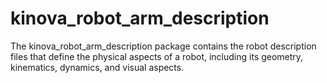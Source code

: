 # kinova_robot_arm_description #

The kinova_robot_arm_description package contains the robot description files that define the physical aspects of a robot, including its geometry, kinematics, dynamics, and visual aspects.
